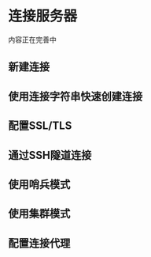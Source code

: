 # 连接服务器

内容正在完善中

## 新建连接

## 使用连接字符串快速创建连接

## 配置SSL/TLS

## 通过SSH隧道连接

## 使用哨兵模式

## 使用集群模式

## 配置连接代理
